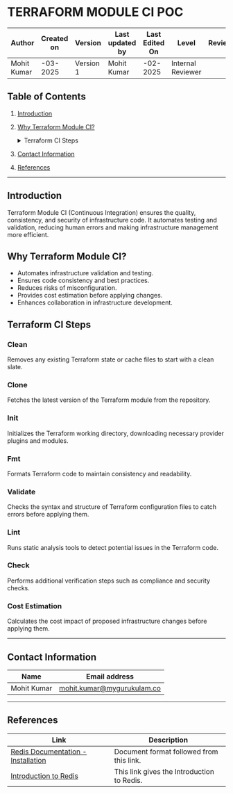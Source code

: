 # **TERRAFORM MODULE CI POC**

| **Author** | **Created on** | **Version** | **Last updated by** | **Last Edited On** | **Level** | **Reviewer** |
|------------|--------------|-------------|----------------|---------------|-------------|-------------|
| Mohit Kumar | -03-2025 | Version 1 | Mohit Kumar | -02-2025 | Internal Reviewer | |

## Table of Contents
1. [Introduction](#introduction)  
2. [Why Terraform Module CI?](#why-terraform-module-ci)  

   <details>
   <summary>Terraform CI Steps</summary>

   - [Clean](#clean)  
   - [Clone](#clone)  
   - [Init](#init)  
   - [Fmt](#fmt)  
   - [Validate](#validate)  
   - [Lint](#lint)  
   - [Check](#check)  
   - [Cost Estimation](#cost-estimation)  
   
   </details>

6. [Contact Information](#contact-information)  
7. [References](#references)  

___
## Introduction
Terraform Module CI (Continuous Integration) ensures the quality, consistency, and security of infrastructure code. It automates testing and validation, reducing human errors and making infrastructure management more efficient.

## Why Terraform Module CI?
- Automates infrastructure validation and testing.
- Ensures code consistency and best practices.
- Reduces risks of misconfiguration.
- Provides cost estimation before applying changes.
- Enhances collaboration in infrastructure development.

## Terraform CI Steps
### Clean
Removes any existing Terraform state or cache files to start with a clean slate.

### Clone
Fetches the latest version of the Terraform module from the repository.

### Init
Initializes the Terraform working directory, downloading necessary provider plugins and modules.

### Fmt
Formats Terraform code to maintain consistency and readability.

### Validate
Checks the syntax and structure of Terraform configuration files to catch errors before applying them.

### Lint
Runs static analysis tools to detect potential issues in the Terraform code.

### Check
Performs additional verification steps such as compliance and security checks.

### Cost Estimation
Calculates the cost impact of proposed infrastructure changes before applying them.

___
## Contact Information

| **Name** | **Email address** |
|----------|-------------------------------|
| Mohit Kumar | [mohit.kumar@mygurukulam.co](mailto:mohit.kumar@mygurukulam.co) |

___
## References

| Link | Description |
|---------------------------------------------------------------------------------------------------------------|-----------------------------------------------------------|
| [Redis Documentation - Installation](https://dev.to/iqquee/how-to-setup-redis-on-linux-4h06) | Document format followed from this link. |
| [Introduction to Redis](https://www.geeksforgeeks.org/introduction-to-redis-server/) | This link gives the Introduction to Redis. |
